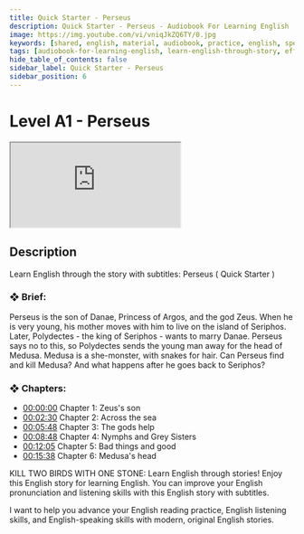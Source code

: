 ```yaml
---
title: Quick Starter - Perseus
description: Quick Starter - Perseus - Audiobook For Learning English
image: https://img.youtube.com/vi/vniqJkZQ6TY/0.jpg
keywords: [shared, english, material, audiobook, practice, english, speaking]
tags: [audiobook-for-learning-english, learn-english-through-story, effortless-english, practice-english-speaking]
hide_table_of_contents: false
sidebar_label: Quick Starter - Perseus
sidebar_position: 6
---
```


# Level A1 - Perseus

<div class="video-container">
<iframe src="https://www.youtube.com/embed/vniqJkZQ6TY?controls=0" title="YouTube video player"></iframe>
<a href="https://www.youtube.com/watch?list=PL___7gkXqjbz33ARbWJmca56t1GG0qX0U&v=vniqJkZQ6TY" target="_blank"></a>
</div>

## Description

Learn English through the story with subtitles: Perseus ( Quick Starter )

### ❖ Brief:

Perseus is the son of Danae, Princess of Argos, and the god Zeus. When he is very young, his mother moves with him to live on the island of Seriphos. Later, Polydectes - the king of Seriphos - wants to marry Danae. Perseus says no to this, so Polydectes sends the young man away for the head of Medusa. Medusa is a she-monster, with snakes for hair. Can Perseus find and kill Medusa? And what happens after he goes back to Seriphos?

### ❖ Chapters:
- [00:00:00](https://www.youtube.com/watch?list=PL___7gkXqjbz33ARbWJmca56t1GG0qX0U&v=vniqJkZQ6TY&t=0s) Chapter 1: Zeus's son
- [00:02:30](https://www.youtube.com/watch?list=PL___7gkXqjbz33ARbWJmca56t1GG0qX0U&v=vniqJkZQ6TY&t=150s) Chapter 2: Across the sea
- [00:05:48](https://www.youtube.com/watch?list=PL___7gkXqjbz33ARbWJmca56t1GG0qX0U&v=vniqJkZQ6TY&t=348s) Chapter 3: The gods help
- [00:08:48](https://www.youtube.com/watch?list=PL___7gkXqjbz33ARbWJmca56t1GG0qX0U&v=vniqJkZQ6TY&t=528s) Chapter 4: Nymphs and Grey Sisters
- [00:12:05](https://www.youtube.com/watch?list=PL___7gkXqjbz33ARbWJmca56t1GG0qX0U&v=vniqJkZQ6TY&t=725s) Chapter 5: Bad things and good
- [00:15:38](https://www.youtube.com/watch?list=PL___7gkXqjbz33ARbWJmca56t1GG0qX0U&v=vniqJkZQ6TY&t=938s) Chapter 6: Medusa's head

KILL TWO BIRDS WITH ONE STONE: Learn English through stories! Enjoy this English story for learning English. You can improve your English pronunciation and listening skills with this English story with subtitles.

I want to help you advance your English reading practice, English listening skills, and English-speaking skills with modern, original English stories.